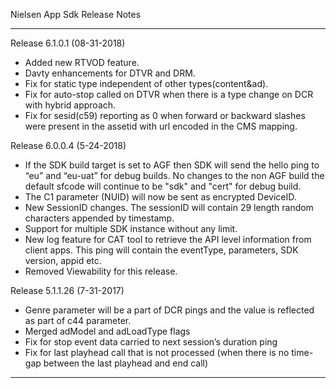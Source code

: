 

Nielsen App Sdk Release Notes
******************************************************************************************************
Release 6.1.0.1 (08-31-2018)

- Added new RTVOD feature.
- Davty enhancements for DTVR and DRM.
- Fix for static type independent of other types(content&ad).
- Fix for auto-stop called on DTVR when there is a type change on DCR with hybrid approach.
- Fix for sesid(c59) reporting as 0 when forward or backward slashes were present in the assetid with url encoded in the CMS mapping.

Release 6.0.0.4 (5-24-2018)

- If the SDK build target is set to AGF then SDK will send the hello ping to “eu” and “eu-uat” for debug builds. No changes to the non AGF build the default sfcode will continue to be "sdk" and "cert" for debug build.
- The C1 parameter (NUID) will now be sent as encrypted DeviceID.
- New SessionID changes. The sessionID will contain 29 length random characters appended by timestamp.
- Support for multiple SDK instance without any limit.
- New log feature for CAT tool to retrieve the API level information from client apps. This ping will contain the eventType, parameters, SDK version, appid etc.
- Removed Viewability for this release.


Release 5.1.1.26 (7-31-2017)

- Genre parameter will be a part of DCR pings and the value is reflected as part of c44 parameter.
- Merged adModel and adLoadType flags
- Fix for stop event data carried to next session’s duration ping
- Fix for last playhead call that is not processed (when there is no time-gap between the last playhead and end call)

******************************************************************************************************
